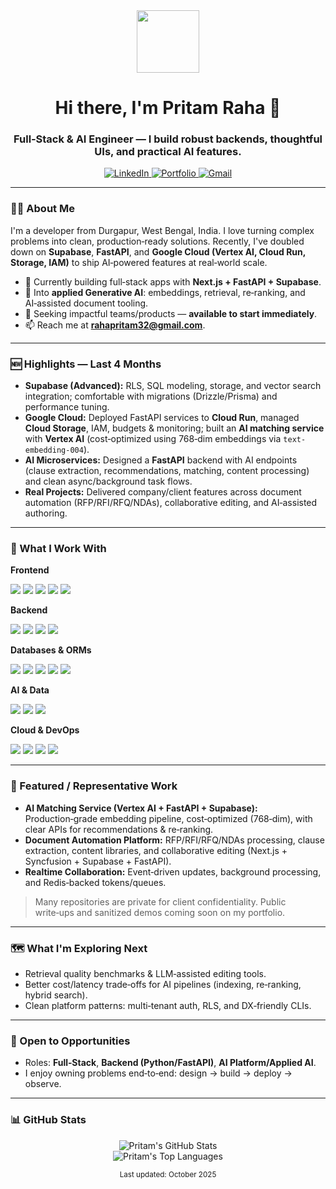 <div id="header" align="center">
  <img src="https://media.giphy.com/media/M9gbBd9hDx80flg7wb/giphy.gif" width="100"/>
  <h1 align="center">Hi there, I'm Pritam Raha 👋</h1>
  <h3 align="center">Full‑Stack & AI Engineer — I build robust backends, thoughtful UIs, and practical AI features.</h3>
</div>

<div id="socials" align="center">
  <a href="https://www.linkedin.com/in/pritam16raha/">
    <img src="https://img.shields.io/badge/LinkedIn-0077B5?style=for-the-badge&logo=linkedin&logoColor=white" alt="LinkedIn"/>
  </a>
  <a href="https://pritamraha.in">
    <img src="https://img.shields.io/badge/Portfolio-255E63?style=for-the-badge&logo=vercel&logoColor=white" alt="Portfolio"/>
  </a>
  <a href="mailto:rahapritam32@gmail.com">
    <img src="https://img.shields.io/badge/Gmail-D14836?style=for-the-badge&logo=gmail&logoColor=white" alt="Gmail"/>
  </a>
</div>

---

### 👨‍💻 About Me

I'm a developer from Durgapur, West Bengal, India. I love turning complex problems into clean, production‑ready solutions. Recently, I've doubled down on **Supabase**, **FastAPI**, and **Google Cloud (Vertex AI, Cloud Run, Storage, IAM)** to ship AI‑powered features at real‑world scale.

* 🔭 Currently building full‑stack apps with **Next.js + FastAPI + Supabase**.
* 🧠 Into **applied Generative AI**: embeddings, retrieval, re‑ranking, and AI‑assisted document tooling.
* 🚀 Seeking impactful teams/products — **available to start immediately**.
* 📫 Reach me at **[rahapritam32@gmail.com](mailto:rahapritam32@gmail.com)**.

---

### 🆕 Highlights — Last 4 Months

* **Supabase (Advanced):** RLS, SQL modeling, storage, and vector search integration; comfortable with migrations (Drizzle/Prisma) and performance tuning.
* **Google Cloud:** Deployed FastAPI services to **Cloud Run**, managed **Cloud Storage**, IAM, budgets & monitoring; built an **AI matching service** with **Vertex AI** (cost‑optimized using 768‑dim embeddings via `text-embedding-004`).
* **AI Microservices:** Designed a **FastAPI** backend with AI endpoints (clause extraction, recommendations, matching, content processing) and clean async/background task flows.
* **Real Projects:** Delivered company/client features across document automation (RFP/RFI/RFQ/NDAs), collaborative editing, and AI‑assisted authoring.

---

### 🔧 What I Work With

**Frontend**

<p>
  <img src="https://img.shields.io/badge/TypeScript-3178C6?style=for-the-badge&logo=typescript&logoColor=white"/>
  <img src="https://img.shields.io/badge/React-61DAFB?style=for-the-badge&logo=react&logoColor=black"/>
  <img src="https://img.shields.io/badge/Next.js-000000?style=for-the-badge&logo=next.js&logoColor=white"/>
  <img src="https://img.shields.io/badge/Tailwind-38B2AC?style=for-the-badge&logo=tailwind-css&logoColor=white"/>
  <img src="https://img.shields.io/badge/Syncfusion-1E90FF?style=for-the-badge&logo=azuredevops&logoColor=white"/>
</p>

**Backend**

<p>
  <img src="https://img.shields.io/badge/FastAPI-009688?style=for-the-badge&logo=fastapi&logoColor=white"/>
  <img src="https://img.shields.io/badge/Python-3776AB?style=for-the-badge&logo=python&logoColor=white"/>
  <img src="https://img.shields.io/badge/Node.js-339933?style=for-the-badge&logo=node.js&logoColor=white"/>
  <img src="https://img.shields.io/badge/Express.js-000000?style=for-the-badge&logo=express&logoColor=white"/>
</p>

**Databases & ORMs**

<p>
  <img src="https://img.shields.io/badge/PostgreSQL-4169E1?style=for-the-badge&logo=postgresql&logoColor=white"/>
  <img src="https://img.shields.io/badge/Supabase-3FCF8E?style=for-the-badge&logo=supabase&logoColor=white"/>
  <img src="https://img.shields.io/badge/Redis-DC382D?style=for-the-badge&logo=redis&logoColor=white"/>
  <img src="https://img.shields.io/badge/Prisma-2D3748?style=for-the-badge&logo=prisma&logoColor=white"/>
  <img src="https://img.shields.io/badge/Drizzle_ORM-C5F74F?style=for-the-badge&logo=drizzle&logoColor=black"/>
</p>

**AI & Data**

<p>
  <img src="https://img.shields.io/badge/Vertex%20AI-4285F4?style=for-the-badge&logo=googlecloud&logoColor=white"/>
  <img src="https://img.shields.io/badge/LangChain-1C3C3C?style=for-the-badge&logo=chainlink&logoColor=white"/>
  <img src="https://img.shields.io/badge/Embeddings-6A5ACD?style=for-the-badge"/>
</p>

**Cloud & DevOps**

<p>
  <img src="https://img.shields.io/badge/GCP-4285F4?style=for-the-badge&logo=googlecloud&logoColor=white"/>
  <img src="https://img.shields.io/badge/Docker-2496ED?style=for-the-badge&logo=docker&logoColor=white"/>
  <img src="https://img.shields.io/badge/Git-F05032?style=for-the-badge&logo=git&logoColor=white"/>
  <img src="https://img.shields.io/badge/Postman-FF6C37?style=for-the-badge&logo=postman&logoColor=white"/>
</p>

---

### 🧩 Featured / Representative Work

* **AI Matching Service (Vertex AI + FastAPI + Supabase):** Production‑grade embedding pipeline, cost‑optimized (768‑dim), with clear APIs for recommendations & re‑ranking.
* **Document Automation Platform:** RFP/RFI/RFQ/NDAs processing, clause extraction, content libraries, and collaborative editing (Next.js + Syncfusion + Supabase + FastAPI).
* **Realtime Collaboration:** Event‑driven updates, background processing, and Redis‑backed tokens/queues.

> Many repositories are private for client confidentiality. Public write‑ups and sanitized demos coming soon on my portfolio.

---

### 🗺️ What I'm Exploring Next

* Retrieval quality benchmarks & LLM‑assisted editing tools.
* Better cost/latency trade‑offs for AI pipelines (indexing, re‑ranking, hybrid search).
* Clean platform patterns: multi‑tenant auth, RLS, and DX‑friendly CLIs.

---

### 🤝 Open to Opportunities

* Roles: **Full‑Stack**, **Backend (Python/FastAPI)**, **AI Platform/Applied AI**.
* I enjoy owning problems end‑to‑end: design → build → deploy → observe.

---

### 📊 GitHub Stats

<p align="center">
  <img src="https://github-readme-stats.vercel.app/api?username=pritam16raha&show_icons=true&theme=tokyonight&include_all_commits=true&count_private=true" alt="Pritam's GitHub Stats"/>
  <br/>
  <img src="https://github-readme-stats.vercel.app/api/top-langs/?username=pritam16raha&layout=compact&theme=tokyonight" alt="Pritam's Top Languages"/>
</p>

<p align="center">
  <sub>Last updated: October 2025</sub>
</p>

